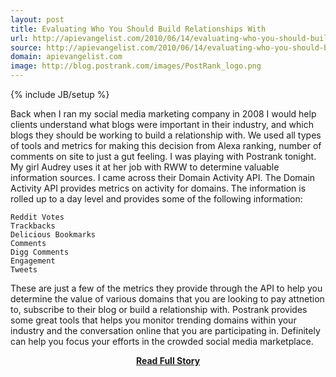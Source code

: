 ```yaml
---
layout: post
title: Evaluating Who You Should Build Relationships With
url: http://apievangelist.com/2010/06/14/evaluating-who-you-should-build-relationships-with/
source: http://apievangelist.com/2010/06/14/evaluating-who-you-should-build-relationships-with/
domain: apievangelist.com
image: http://blog.postrank.com/images/PostRank_logo.png
---
```

{% include JB/setup %}<p>Back when I ran my social media marketing company in 2008 I would help clients understand what blogs were important in their industry, and which blogs they should be working to build a relationship with.
We used all types of tools and metrics for making this decision from Alexa ranking, number of comments on site to just a gut feeling.
I was playing with Postrank tonight. My girl Audrey uses it at her job with RWW to determine valuable information sources.
I came across their Domain Activity API. The Domain Activity API provides metrics on activity for domains.  The information is rolled up to a day level and provides some of the following information:

	Reddit Votes
	Trackbacks
	Delicious Bookmarks
	Comments
	Digg Comments
	Engagement
	Tweets

These are just a few of the metrics they provide through the API to help you determine the value of various domains that you are looking to pay attnetion to, subscribe to their blog or build a relationship with.
Postrank provides some great tools that helps you monitor trending domains within your industry and the conversation online that you are participating in. Definitely can help you focus your efforts in the crowded social media marketplace.</p>
<center><p><a href="http://apievangelist.com/2010/06/14/evaluating-who-you-should-build-relationships-with/" style='padding:25px; font-sze:18px; font-weight: bold;'>Read Full Story</a></p></center>
